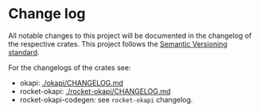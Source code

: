 # Change log
All notable changes to this project will be documented in the changelog of the respective crates.
This project follows the [Semantic Versioning standard](https://semver.org/).

For the changelogs of the crates see:
- okapi: [./okapi/CHANGELOG.md](./okapi/CHANGELOG.md)
- rocket-okapi: [./rocket-okapi/CHANGELOG.md](./rocket-okapi/CHANGELOG.md)
- rocket-okapi-codegen: see `rocket-okapi` changelog.
